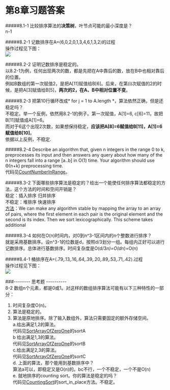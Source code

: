 第8章习题答案
=
#####8.1-1 比较排序算法的**决策树**，叶节点可能的最小深度是？  
n-1  

#####8.2-1 记数排序在A=⟨6,0,2,0,1,3,4,6,1,3,2⟩的过程  
操作过程见下图：  
![](https://github.com/zhuxiuwei/CLRS/blob/master/Images/8.2-1.jpg)  

#####8.2-2 证明记数排序是稳定的。  
以8.2-1为例，任何出现两次的数，都是先把在A中靠后的数，放在B中也相对靠后的位置。  
例如B数组的第一次赋值2，是把A[11]赋值给B[6]。后来，在第(i)次赋值的2的时候，是把A[3]赋值给B[5]，**两次的2，在A、B中相对位置不变**。  

#####8.2-3 把第10行循环改成* for j = 1 to A.length *，算法依然正确，但是还稳定吗？  
不稳定。举一个反例，依然用8.2-1的例子。第一次赋值，A[1]=6, c[6]=11，故把B[11]赋值成A[1]=6。  
而对于6这个出现2次数，如果想保持稳定，**应该把A[8]=6赋值给B[11]，A[1]=6赋值给B[10]**。  
依据以上反例，不稳定.  

#####8.2-4 Describe an algorithm that, given n integers in the range 0 to k, preprocesses its input and then answers any query about how many of the n integers fall into a range [a..b] in O(1) time. Your algorithm should use Θ(n+k) preprocessing time.  
代码见[CountNumberInRange](https://github.com/zhuxiuwei/CLRS/blob/master/src/chap08_SortInLinerTime/CountNumberInRange.java)。  

#####8.3-2 下面哪些排序算法是稳定的？给出一个能使任何排序算法都稳定的方法，这个方法的时间和空间开销是？  
稳定：插入排序 归并排序  
不稳定：堆排序 快速排序  
[方法](http://clrs.skanev.com/08/03/02.html)：We can make any algorithm stable by mapping the array to an array of pairs, where the first element in each pair is the original element and the second is its index. Then we sort lexicographically. This scheme takes additional   

#####8.3-4 如何在O(n)时间内，对0到n^3-1区间内的n个整数进行排序？  
就是采用基数排序。设n^3-1的位数是d，按照d/3划分一组。每组内正好可以进行记数排序。总体进行基数排序。时间复杂度是O(d/3*n)=O(d*n)=O(n)  

#####8.4-1 桶排序在A=⟨.79,.13,.16,.64,.39,.20,.89,.53,.71,.42⟩.过程  
操作过程见下图：  
![](https://github.com/zhuxiuwei/CLRS/blob/master/Images/8.4-1.png)  

###-------- 思考题 ----------  
8-2 数组n个元素，都是0或1。对这样的数组排序算法可能有以下三种特性的一部分：  
1. 时间复杂度O(n)。   
2. 算法是稳定的。  
3. 算法是原地排序。除了输入数组外，算法只需要固定的额外存储空间。  
a.给出满足1,2的算法。  
代码见[SortArrayOfZeroOne](https://github.com/zhuxiuwei/CLRS/blob/master/src/chap08_SortInLinerTime/SortArrayOfZeroOne.java)的sortA  
b 给出满足1,3的算法。  
代码见[SortArrayOfZeroOne](https://github.com/zhuxiuwei/CLRS/blob/master/src/chap08_SortInLinerTime/SortArrayOfZeroOne.java)的sortB   
c.给出满足2,3的算法。  
代码见[SortArrayOfZeroOne](https://github.com/zhuxiuwei/CLRS/blob/master/src/chap08_SortInLinerTime/SortArrayOfZeroOne.java)的sortC  
d. 上面的算法，那个能用到基数排序中？  
算法a可以，即稳定又是O(n)的。bc不行，一个不稳定，一个不是O(n)  
e. 就地排序的counting sort。你的算法是稳定的吗？  
代码见[CountingSort](https://github.com/zhuxiuwei/CLRS/blob/master/src/chap08_SortInLinerTime/CountingSort.java)的sort_in_place方法。不稳定。  

